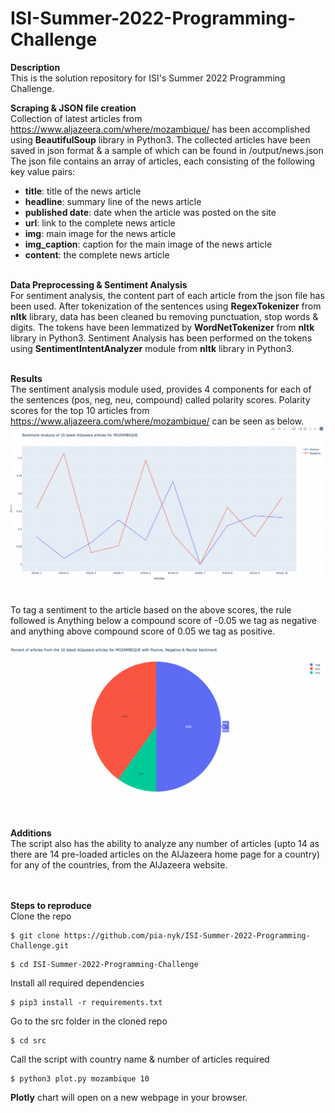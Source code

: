 # ISI-Summer-2022-Programming-Challenge

<b> Description </b><br/>
This is the solution repository for ISI's Summer 2022 Programming Challenge.
<br/>

<b> Scraping & JSON file creation </b><br/>
Collection of latest articles from <a> https://www.aljazeera.com/where/mozambique/ </a> has been accomplished using <b>BeautifulSoup</b> library in Python3. The collected articles have been saved in json format & a sample of which can be found in /output/news.json
<br/>
The json file contains an array of articles, each consisting of the following key value pairs:
<ul>
  <li> <b>title</b>: title of the news article </li>
  <li> <b>headline</b>: summary line of the news article </li>
  <li> <b>published date</b>: date when the article was posted on the site </li>
  <li> <b>url</b>: link to the complete news article </li>
  <li> <b>img</b>: main image for the news article </li>
  <li> <b>img_caption</b>: caption for the main image of the news article </li>
  <li> <b>content</b>: the complete news article </li>
</ul>

<br/>
<b>Data Preprocessing & Sentiment Analysis</b><br/>
For sentiment analysis, the content part of each article from the json file has been used. After tokenization of the sentences using <b>RegexTokenizer</b> from <b>nltk</b> library, data has been cleaned bu removing punctuation, stop words & digits. The tokens have been lemmatized by <b>WordNetTokenizer</b> from <b>nltk</b> library in Python3. Sentiment Analysis has been performed on the tokens using <b>SentimentIntentAnalyzer</b> module from <b>nltk</b> library in Python3.
<br/><br/>

<b>Results</b><br/>
The sentiment analysis module used, provides 4 components for each of the sentences (pos, neg, neu, compound) called polarity scores. Polarity scores for the top 10 articles from <a> https://www.aljazeera.com/where/mozambique/ </a> can be seen as below. 
![alt text](https://github.com/pia-nyk/ISI-Summer-2022-Programming-Challenge/blob/master/output/Sentiment%20Analysis.png?raw=true)

<br/>
To tag a sentiment to the article based on the above scores, the rule followed is Anything below a compound score of -0.05 we tag as negative and anything above compound score of 0.05 we tag as positive.

![alt text](https://github.com/pia-nyk/ISI-Summer-2022-Programming-Challenge/blob/master/output/Percent%20of%20Sentiments.png?raw=true)

<br/><br/>
<b> Additions </b><br/>
The script also has the ability to analyze any number of articles (upto 14 as there are 14 pre-loaded articles on the AlJazeera home page for a country) for any of the countries, from the AlJazeera website.

<br/><br/>
<b> Steps to reproduce </b><br/>
Clone the repo

```console
$ git clone https://github.com/pia-nyk/ISI-Summer-2022-Programming-Challenge.git
```
```console
$ cd ISI-Summer-2022-Programming-Challenge
```
Install all required dependencies
```console
$ pip3 install -r requirements.txt
```
Go to the src folder in the cloned repo
```console
$ cd src
```
Call the script with country name & number of articles required
```console 
$ python3 plot.py mozambique 10
```

<b>Plotly</b> chart will open on a new webpage in your browser.





